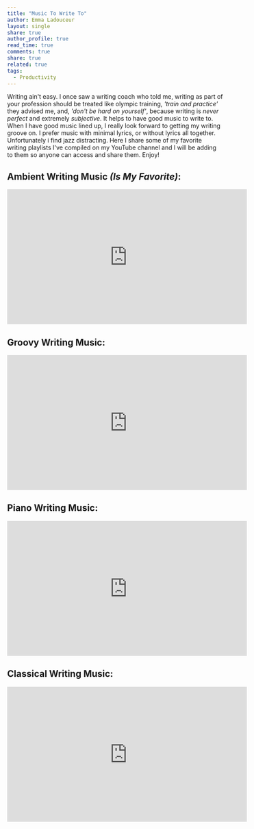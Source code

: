 ```yaml
---
title: "Music To Write To"
author: Emma Ladouceur
layout: single
share: true
author_profile: true
read_time: true
comments: true
share: true
related: true
tags:
  - Productivity
---
```



Writing ain't easy. I once saw a writing coach who told me, writing as part of your profession should be treated like olympic training, *'train and practice'* they advised me, and, *'don't be hard on yourself'*, because writing is *never perfect* and extremely *subjective*. It helps to have good music to write to. When I have good music lined up, I really look forward to getting my writing groove on. I prefer music with minimal lyrics, or without lyrics all together. Unfortunately i find jazz distracting. Here I share some of my favorite writing playlists I've compiled on my YouTube channel and I will be adding to them so anyone can access and share them. Enjoy!

## Ambient Writing Music *(Is My Favorite)*:

<iframe width="560" height="315" src="https://www.youtube.com/embed/videoseries?list=PL99l78Ji34mw6RlUcckNvKtZY2m6YQFUx" frameborder="0" allow="autoplay; encrypted-media" allowfullscreen></iframe>


## Groovy Writing Music:
<iframe width="560" height="315" src="https://www.youtube.com/embed/videoseries?list=PL99l78Ji34my44MDUZNT8pv_WwhBDIkFk" frameborder="0" allow="autoplay; encrypted-media" allowfullscreen></iframe>

## Piano Writing Music:
<iframe width="560" height="315" src="https://www.youtube.com/embed/videoseries?list=PL99l78Ji34mwIOualSWDPS8WPhxAbuzCC" frameborder="0" allow="autoplay; encrypted-media" allowfullscreen></iframe>

## Classical Writing Music:
<iframe width="560" height="315" src="https://www.youtube.com/embed/videoseries?list=PL99l78Ji34myhO3BjZgtVF9qd9S2HhL-l" frameborder="0" allow="autoplay; encrypted-media" allowfullscreen></iframe>